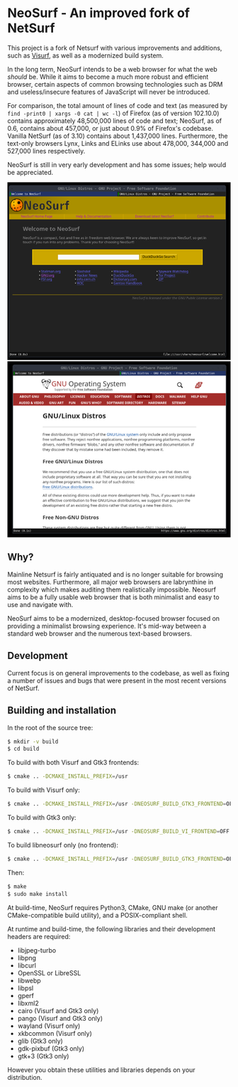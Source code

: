 # NeoSurf - An improved fork of NetSurf

This project is a fork of Netsurf with various improvements and additions, such as [Visurf](https://sr.ht/~sircmpwn/visurf/), as well as a modernized build system.

In the long term, NeoSurf intends to be a web browser for what the web *should* be. While it aims to become a much more robust and efficient browser, certain aspects of common browsing technologies such as DRM and useless/insecure features of JavaScript will never be introduced.

For comparison, the total amount of lines of code and text (as measured by `find -print0 | xargs -0 cat | wc -l`) of Firefox (as of version 102.10.0) contains approximately 48,500,000 lines of code and text; NeoSurf, as of 0.6, contains about 457,000, or just about 0.9% of Firefox's codebase. Vanilla NetSurf (as of 3.10) contains about 1,437,000 lines. Furthermore, the text-only browsers Lynx, Links and ELinks use about 478,000, 344,000 and 527,000 lines respectively.

NeoSurf is still in very early development and has some issues; help would be appreciated.

![NeoSurf](img/scr1.png?raw=true "NeoSurf Homepage")
![GNU.org](img/scr2.png?raw=true "GNU.org")

## Why?
Mainline Netsurf is fairly antiquated and is no longer suitable for browsing most websites. Furthermore, all major web browsers are labrynthine in complexity which makes auditing them realistically impossible. Neosurf aims to be a fully usable web browser that is both minimalist and easy to use and navigate with.

NeoSurf aims to be a modernized, desktop-focused browser focused on providing a minimalist browsing experience. It's mid-way between a standard web browser and the numerous text-based browsers.

## Development
Current focus is on general improvements to the codebase, as well as fixing a number of issues and bugs that were present in the most recent versions of NetSurf.

## Building and installation
In the root of the source tree:
```sh
$ mkdir -v build
$ cd build
```

To build with both Visurf and Gtk3 frontends:
```sh
$ cmake .. -DCMAKE_INSTALL_PREFIX=/usr
```
To build with Visurf only:
```sh
$ cmake .. -DCMAKE_INSTALL_PREFIX=/usr -DNEOSURF_BUILD_GTK3_FRONTEND=OFF
```
To build with Gtk3 only:
```sh
$ cmake .. -DCMAKE_INSTALL_PREFIX=/usr -DNEOSURF_BUILD_VI_FRONTEND=OFF
```
To build libneosurf only (no frontend):
```sh
$ cmake .. -DCMAKE_INSTALL_PREFIX=/usr -DNEOSURF_BUILD_GTK3_FRONTEND=OFF -DNEOSURF_BUILD_VI_FRONTEND=OFF
```

Then:
```sh
$ make
$ sudo make install
```

At build-time, NeoSurf requires Python3, CMake, GNU make (or another CMake-compatible build utility), and a POSIX-compliant shell.

At runtime and build-time, the following libraries and their development headers are required:
* libjpeg-turbo
* libpng
* libcurl
* OpenSSL or LibreSSL
* libwebp
* libpsl
* gperf
* libxml2
* cairo (Visurf and Gtk3 only)
* pango (Visurf and Gtk3 only)
* wayland (Visurf only)
* xkbcommon (Visurf only)
* glib (Gtk3 only)
* gdk-pixbuf (Gtk3 only)
* gtk+3 (Gtk3 only)

However you obtain these utilities and libraries depends on your distribution.
